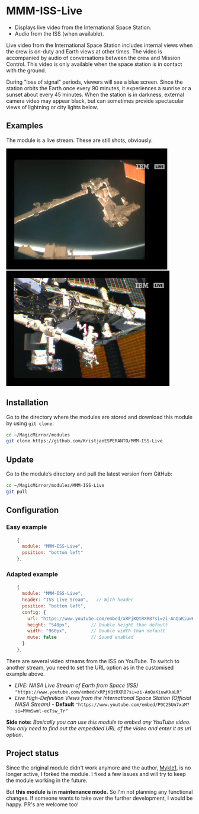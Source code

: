 # MMM-ISS-Live

- Displays live video from the International Space Station.
- Audio from the ISS (when available).

Live video from the International Space Station includes internal views when the crew is on-duty and Earth views at other times. The video is accompanied by audio of conversations between the crew and Mission Control. This video is only available when the space station is in contact with the ground.

During "loss of signal" periods, viewers will see a blue screen. Since the station orbits the Earth once every 90 minutes, it experiences a sunrise or a sunset about every 45 minutes. When the station is in darkness, external camera video may appear black, but can sometimes provide spectacular views of lightning or city lights below.

## Examples

The module is a live stream. These are still shots, obviously.

![Screenshot 1](images/i1.png) ![Screenshot 2](images/i33.png)

## Installation

Go to the directory where the modules are stored and download this module by using `git clone`:

```bash
cd ~/MagicMirror/modules
git clone https://github.com/KristjanESPERANTO/MMM-ISS-Live
```

## Update

Go to the module’s directory and pull the latest version from GitHub:

```bash
cd ~/MagicMirror/modules/MMM-ISS-Live
git pull
```

## Configuration

### Easy example

```js
    {
      module: "MMM-ISS-Live",
      position: "bottom left"
    },
```

### Adapted example

```js
    {
      module: "MMM-ISS-Live",
      header: "ISS Live Sream",   // With header
      position: "bottom left",
      config: {
        url: "https://www.youtube.com/embed/xRPjKQtRXR8?si=zi-AnQaKiuwKkaLR", // Another video stream
        height: "540px",        // Double height than default
        width: "960px",         // Double width than default
        mute: false             // Sound enabled
      }
    },
```

There are several video streams from the ISS on YouTube. To switch to another stream, you need to set the URL option as in the customised example above.

- _LIVE: NASA Live Stream of Earth from Space (ISS)_
  `"https://www.youtube.com/embed/xRPjKQtRXR8?si=zi-AnQaKiuwKkaLR"`
- _Live High-Definition Views from the International Space Station (Official NASA Stream)_ - **Default**
  `"https://www.youtube.com/embed/P9C25Un7xaM?si=MVmSwml-ecTsw_Tr"`

**Side note:** _Basically you can use this module to embed any YouTube video. You only need to find out the empedded URL of the video and enter it as url option._

## Project status

Since the original module didn't work anymore and the author, [Mykle1](https://github.com/Mykle1), is no longer active, I forked the module. I fixed a few issues and will try to keep the module working in the future.

But **this module is in maintenance mode.** So I'm not planning any functional changes. If someone wants to take over the further development, I would be happy. PR's are welcome too!
